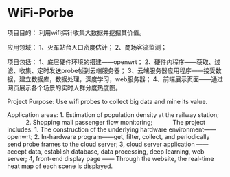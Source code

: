 # WiFi-Porbe

项目目的： 利用wifi探针收集大数据并挖掘其价值。

应用领域： 1、火车站台人口密度估计；
          2、商场客流监测；
          
项目包括： 1、底层硬件环境的搭建——openwrt；
          2、硬件内程序——获取、过滤、收集、定时发送probe帧到云端服务器；
          3、云端服务器应用程序——接受数据，建立数据库，数据处理，深度学习，web服务器；
          4、前端展示页面——通过网页展示各个场景的实时人群分度热度图。
          
          
Project Purpose:      Use wifi probes to collect big data and mine its value.

Application areas:    1. Estimation of population density at the railway station;
                      2. Shopping mall passenger flow monitoring;
          
The project includes: 1. The construction of the underlying hardware environment——openwrt;
                      2. In-hardware program——get, filter, collect, and periodically send probe frames to the cloud server;
                      3, cloud server application —— accept data, establish database, data processing, deep learning, web server;
                      4, front-end display page —— Through the website, the real-time heat map of each scene is displayed.
